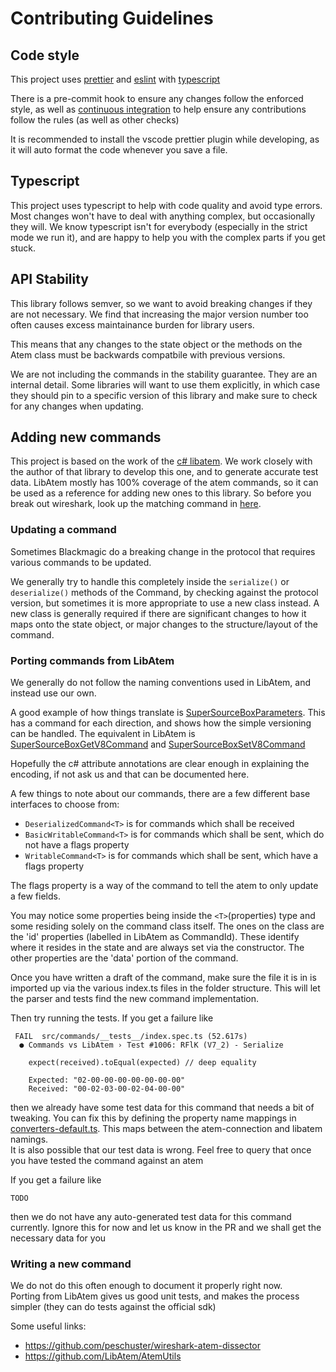 # Contributing Guidelines

## Code style

This project uses [prettier](https://prettier.io/) and [eslint](https://eslint.org/) with [typescript](https://www.typescriptlang.org/)

There is a pre-commit hook to ensure any changes follow the enforced style, as well as [continuous integration](https://github.com/nrkno/tv-automation-atem-connection/actions) to help ensure any contributions follow the rules (as well as other checks)

It is recommended to install the vscode prettier plugin while developing, as it will auto format the code whenever you save a file.

## Typescript

This project uses typescript to help with code quality and avoid type errors. Most changes won't have to deal with anything complex, but occasionally they will. We know typescript isn't for everybody (especially in the strict mode we run it), and are happy to help you with the complex parts if you get stuck.

## API Stability

This library follows semver, so we want to avoid breaking changes if they are not necessary. We find that increasing the major version number too often causes excess maintainance burden for library users.

This means that any changes to the state object or the methods on the Atem class must be backwards compatbile with previous versions.

We are not including the commands in the stability guarantee. They are an internal detail. Some libraries will want to use them explicitly, in which case they should pin to a specific version of this library and make sure to check for any changes when updating.

## Adding new commands

This project is based on the work of the [c# libatem](https://github.com/libatem/libatem). We work closely with the author of that library to develop this one, and to generate accurate test data.
LibAtem mostly has 100% coverage of the atem commands, so it can be used as a reference for adding new ones to this library. So before you break out wireshark, look up the matching command in [here](https://github.com/LibAtem/LibAtem/tree/master/LibAtem/Commands).

### Updating a command

Sometimes Blackmagic do a breaking change in the protocol that requires various commands to be updated.

We generally try to handle this completely inside the `serialize()` or `deserialize()` methods of the Command, by checking against the protocol version, but sometimes it is more appropriate to use a new class instead. A new class is generally required if there are significant changes to how it maps onto the state object, or major changes to the structure/layout of the command.

### Porting commands from LibAtem

We generally do not follow the naming conventions used in LibAtem, and instead use our own.

A good example of how things translate is [SuperSourceBoxParameters](/src/commands/SuperSource/SuperSourceBoxParametersCommand.ts). This has a command for each direction, and shows how the simple versioning can be handled. The equivalent in LibAtem is [SuperSourceBoxGetV8Command](https://github.com/LibAtem/LibAtem/blob/master/LibAtem/Commands/SuperSource/SuperSourceBoxGetV8Command.cs) and [SuperSourceBoxSetV8Command](https://github.com/LibAtem/LibAtem/blob/master/LibAtem/Commands/SuperSource/SuperSourceBoxSetV8Command.cs)

Hopefully the c# attribute annotations are clear enough in explaining the encoding, if not ask us and that can be documented here.

A few things to note about our commands, there are a few different base interfaces to choose from:

- `DeserializedCommand<T>` is for commands which shall be received
- `BasicWritableCommand<T>` is for commands which shall be sent, which do not have a flags property
- `WritableCommand<T>` is for commands which shall be sent, which have a flags property

The flags property is a way of the command to tell the atem to only update a few fields.

You may notice some properties being inside the `<T>`(properties) type and some residing solely on the command class itself. The ones on the class are the 'id' properties (labelled in LibAtem as CommandId). These identify where it resides in the state and are always set via the constructor. The other properties are the 'data' portion of the command.

Once you have written a draft of the command, make sure the file it is in is imported up via the various index.ts files in the folder structure. This will let the parser and tests find the new command implementation.

Then try running the tests.
If you get a failure like

```
 FAIL  src/commands/__tests__/index.spec.ts (52.617s)
  ● Commands vs LibAtem › Test #1006: RFlK (V7_2) - Serialize

    expect(received).toEqual(expected) // deep equality

    Expected: "02-00-00-00-00-00-00-00"
    Received: "00-02-03-00-02-04-00-00"
```

then we already have some test data for this command that needs a bit of tweaking. You can fix this by defining the property name mappings in [converters-default.ts](src/commands/__tests__/converters-default.ts). This maps between the atem-connection and libatem namings.  
It is also possible that our test data is wrong. Feel free to query that once you have tested the command against an atem

If you get a failure like

```
TODO
```

then we do not have any auto-generated test data for this command currently. Ignore this for now and let us know in the PR and we shall get the necessary data for you

### Writing a new command

We do not do this often enough to document it properly right now.  
Porting from LibAtem gives us good unit tests, and makes the process simpler (they can do tests against the official sdk)

Some useful links:

- https://github.com/peschuster/wireshark-atem-dissector
- https://github.com/LibAtem/AtemUtils
